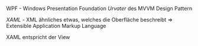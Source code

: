 ﻿WPF - Windows Presentation Foundation
*Urvater* des MVVM Design Pattern

*XAML* - XML ähnliches etwas, welches die Oberfläche beschreibt
=> Extensible Application Markup Language

XAML entspricht der View
